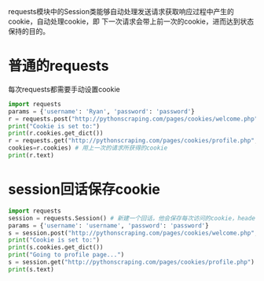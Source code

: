 requests模块中的Session类能够自动处理发送请求获取响应过程中产生的cookie，自动处理cookie，即 下一次请求会带上前一次的cookie，进而达到状态保持的目的。






# 普通的requests
每次requests都需要手动设置cookie
```python
import requests
params = {'username': 'Ryan', 'password': 'password'}
r = requests.post("http://pythonscraping.com/pages/cookies/welcome.php", params) # 第一次请求获得的cookie
print("Cookie is set to:")
print(r.cookies.get_dict())
r = requests.get("http://pythonscraping.com/pages/cookies/profile.php",
cookies=r.cookies) # 用上一次的请求所获得的cookie
print(r.text)
```
# session回话保存cookie

```python
import requests
session = requests.Session() # 新建一个回话，他会保存每次访问的cookie，header等HTTP协议信息，不必每次手动提交cookie
params = {'username': 'username', 'password': 'password'}
s = session.post("http://pythonscraping.com/pages/cookies/welcome.php", params)
print("Cookie is set to:")
print(s.cookies.get_dict())
print("Going to profile page...")
s = session.get("http://pythonscraping.com/pages/cookies/profile.php")
print(s.text)
```